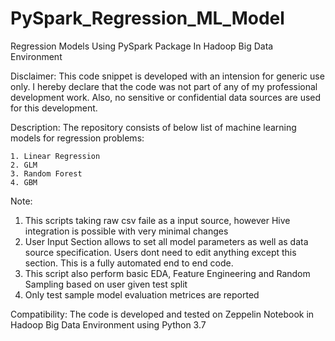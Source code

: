 # PySpark_Regression_ML_Model
Regression Models Using PySpark Package In Hadoop Big Data Environment

Disclaimer: This code snippet is developed with an intension for generic use only. I hereby declare that the code was not part of any of my professional development work. Also, no sensitive or confidential data sources are used for this development.

Description: The repository consists of below list of machine learning models for regression problems:

	1. Linear Regression
	2. GLM
	3. Random Forest
	4. GBM

Note:
1. This scripts taking raw csv faile as a input source, however Hive integration is possible with very minimal changes 
2. User Input Section allows to set all model parameters as well as data source specification. Users dont need to edit anything except this    section. This is a fully automated end to end code.
3. This script also perform basic EDA, Feature Engineering and Random Sampling based on user given test split
4. Only test sample model evaluation metrices are reported

Compatibility: The code is developed and tested on Zeppelin Notebook in Hadoop Big Data Environment using Python 3.7

